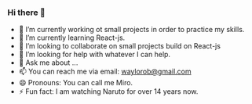### Hi there 👋

- 🔭 I’m currently working ot small projects in order to practice my skills.
- 🌱 I’m currently learning React-js.
- 👯 I’m looking to collaborate on small projects build on React-js
- 🤔 I’m looking for help with whatever I can help.
- 💬 Ask me about ...
- 📫 You can reach me via email: waylorob@gmail.com
- 😄 Pronouns: You can call me Miro.
- ⚡ Fun fact: I am watching Naruto for over 14 years now.
